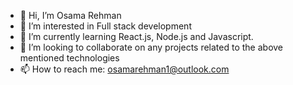 - 👋 Hi, I’m Osama Rehman
- 👀 I’m interested in Full stack development
- 🌱 I’m currently learning React.js, Node.js and Javascript.
- 💞️ I’m looking to collaborate on any projects related to the above mentioned technologies
- 📫 How to reach me: osamarehman1@outlook.com

<!---
osaaama01/osaaama01 is a ✨ special ✨ repository because its `README.md` (this file) appears on your GitHub profile.
You can click the Preview link to take a look at your changes.
--->
